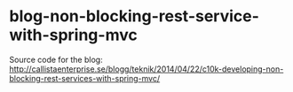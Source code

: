 blog-non-blocking-rest-service-with-spring-mvc
==============================================

Source code for the blog: http://callistaenterprise.se/blogg/teknik/2014/04/22/c10k-developing-non-blocking-rest-services-with-spring-mvc/
